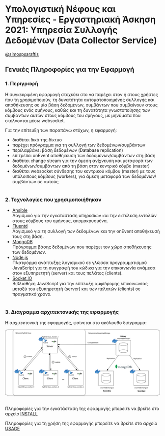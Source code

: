 # Υπολογιστική Νέφους και Υπηρεσίες - Εργαστηριακή Άσκηση 2021: Υπηρεσία Συλλογής Δεδομένων (Data Collector Service)
[@simospsaraftis](https://github.com/simospsaraftis)

## Γενικές Πληροφορίες για την Εφαρμογή

### 1. Περιγραφή

Η συγκεκριμένη εφαρμογή στοχεύει στο να παρέχει στον ή στους χρήστες που τη χρησιμοποιούν, τη δυνατότητα αυτοματοποιημένης συλλογής και αποθήκευσης σε μία βάση δεδομένων, συμβάντων που συμβαίνουν στους κόμβους ενός σμήνους, καθώς και τη δυνατότητα γνωστοποίησης των συμβάντων αυτών στους κόμβους του σμήνους, με μηνύματα που στέλνονται μέσω websocket. 

Για την επίτευξη των παραπάνω στόχων, η εφαρμογή:
- διαθέτει δικό της δίκτυο
- παρέχει πρόγραμμα για τη συλλογή των δεδομένων/συμβάντων
- περιλαμβάνει βάση δεδομένων (Database replication)
- επιτρέπει onEvent αποθήκευση των δεδομένων/συμβάντων στη βάση
- διαθέτει change stream για την άμεση ανίχνευση και μεταφορά των δεδομένων/συμβάντων από τη βάση στον κεντρικό κόμβο (master)
- διαθέτει websocket σύνδεσης του κεντρικού κόμβου (master) με τους υπόλοιπους κόμβους (workers), για άμεση μεταφορά των δεδομένων/συμβάντων σε αυτούς<br/><br/>

### 2. Τεχνολογίες που χρησιμοποιήθηκαν

- [Ansible](https://www.ansible.com/)<br/>
Λογισμικό για την εγκατάσταση υπηρεσιών και την εκτέλεση εντολών στους κόμβους του σμήνους, απομακρυσμένα.
- [Fluentd](https://www.fluentd.org/)<br/>
Λογισμικό για τη συλλογή των δεδομένων και την onEvent αποθήκευσή τους στη βάση.
- [MongoDB](https://www.mongodb.com/)<br/>
Πρόγραμμα βάσης δεδομένων που παρέχει τον χώρο αποθήκευσης των δεδομένων.
- [Node.js](https://nodejs.org/en/)<br/>
Πλατφόρμα ανάπτυξης λογισμικού σε γλώσσα προγραμματισμού JavaScript για τη συγγραφή του κώδικα για την επικοινωνία ανάμεσα στον εξυπηρετητή (server) και τους πελάτες (clients).
- [Socket.IO](https://socket.io/)<br/>
Βιβλιοθήκη JavaScript για την επίτευξη αμφίδρομης επικοινωνίας μεταξύ του εξυπηρετητή (server) και των πελατών (clients) σε πραγματικό χρόνο.<br/><br/>


### 3. Διάγραμμα αρχιτεκτονικής της εφαρμογής

Η αρχιτεκτονική της εφαρμογής, φαίνεται στο ακόλουθο διάγραμμα:

![App Diagram](./images/app_diagram.png)<br/><br/>

Πληροφορίες για την εγκατάσταση της εφαρμογής μπορείτε να βρείτε στο αρχείο [INSTALL](./INSTALL.md)

Πληροφορίες για τη χρήση της εφαρμογής μπορείτε να βρείτε στο αρχείο [USAGE](./USAGE.md)
